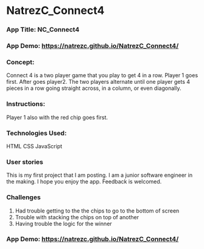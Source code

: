 # NatrezC_Connect4
### App Title: NC_Connect4
### App Demo: https://natrezc.github.io/NatrezC_Connect4/
### Concept:
Connect 4 is a two player game that you play to get 4 in a row. Player 1 goes first. After goes player2. The two players alternate until one player gets 4 pieces in a row going straight across, in a column, or even diagonally.

### Instructions:
Player 1 also with the red chip goes first. 

### Technologies Used:
HTML
CSS
JavaScript



### User stories
This is my first project that I am posting. I am a junior software engineer in the making. I hope you enjoy the app. Feedback is welcomed.

### Challenges
1. Had trouble getting to the the chips to go to the bottom of screen 
2. Trouble with stacking the chips on top of another
3. Having trouble the logic for the winner

### App Demo: https://natrezc.github.io/NatrezC_Connect4/
